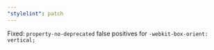 ```yaml
---
"stylelint": patch
---
```


Fixed: `property-no-deprecated` false positives for `-webkit-box-orient: vertical;`
